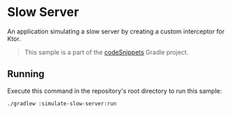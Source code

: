 # Slow Server

An application simulating a slow server by creating a custom interceptor for Ktor.
> This sample is a part of the [codeSnippets](../../README.md) Gradle project.

## Running

Execute this command in the repository's root directory to run this sample:

```bash
./gradlew :simulate-slow-server:run
```
